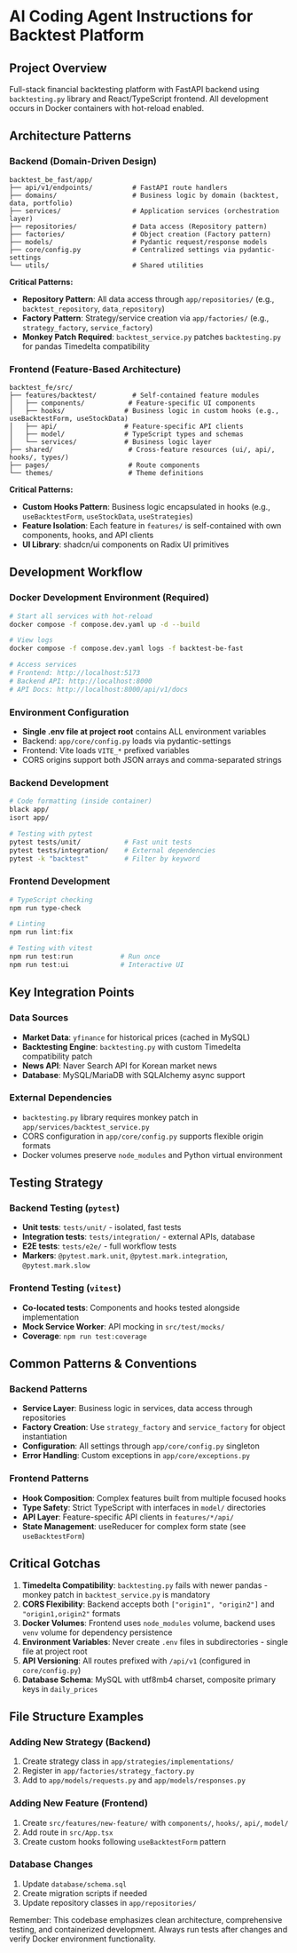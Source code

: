 # AI Coding Agent Instructions for Backtest Platform

## Project Overview
Full-stack financial backtesting platform with FastAPI backend using `backtesting.py` library and React/TypeScript frontend. All development occurs in Docker containers with hot-reload enabled.

## Architecture Patterns

### Backend (Domain-Driven Design)
```
backtest_be_fast/app/
├── api/v1/endpoints/          # FastAPI route handlers
├── domains/                   # Business logic by domain (backtest, data, portfolio)
├── services/                  # Application services (orchestration layer)
├── repositories/              # Data access (Repository pattern)
├── factories/                 # Object creation (Factory pattern)
├── models/                    # Pydantic request/response models
├── core/config.py             # Centralized settings via pydantic-settings
└── utils/                     # Shared utilities
```

**Critical Patterns:**
- **Repository Pattern**: All data access through `app/repositories/` (e.g., `backtest_repository`, `data_repository`)
- **Factory Pattern**: Strategy/service creation via `app/factories/` (e.g., `strategy_factory`, `service_factory`)
- **Monkey Patch Required**: `backtest_service.py` patches `backtesting.py` for pandas Timedelta compatibility

### Frontend (Feature-Based Architecture)
```
backtest_fe/src/
├── features/backtest/         # Self-contained feature modules
│   ├── components/           # Feature-specific UI components
│   ├── hooks/               # Business logic in custom hooks (e.g., useBacktestForm, useStockData)
│   ├── api/                 # Feature-specific API clients
│   ├── model/               # TypeScript types and schemas
│   └── services/            # Business logic layer
├── shared/                   # Cross-feature resources (ui/, api/, hooks/, types/)
├── pages/                    # Route components
└── themes/                   # Theme definitions
```

**Critical Patterns:**
- **Custom Hooks Pattern**: Business logic encapsulated in hooks (e.g., `useBacktestForm`, `useStockData`, `useStrategies`)
- **Feature Isolation**: Each feature in `features/` is self-contained with own components, hooks, and API clients
- **UI Library**: shadcn/ui components on Radix UI primitives

## Development Workflow

### Docker Development Environment (Required)
```bash
# Start all services with hot-reload
docker compose -f compose.dev.yaml up -d --build

# View logs
docker compose -f compose.dev.yaml logs -f backtest-be-fast

# Access services
# Frontend: http://localhost:5173
# Backend API: http://localhost:8000
# API Docs: http://localhost:8000/api/v1/docs
```

### Environment Configuration
- **Single .env file at project root** contains ALL environment variables
- Backend: `app/core/config.py` loads via pydantic-settings
- Frontend: Vite loads `VITE_*` prefixed variables
- CORS origins support both JSON arrays and comma-separated strings

### Backend Development
```bash
# Code formatting (inside container)
black app/
isort app/

# Testing with pytest
pytest tests/unit/           # Fast unit tests
pytest tests/integration/    # External dependencies
pytest -k "backtest"         # Filter by keyword
```

### Frontend Development
```bash
# TypeScript checking
npm run type-check

# Linting
npm run lint:fix

# Testing with vitest
npm run test:run            # Run once
npm run test:ui             # Interactive UI
```

## Key Integration Points

### Data Sources
- **Market Data**: `yfinance` for historical prices (cached in MySQL)
- **Backtesting Engine**: `backtesting.py` with custom Timedelta compatibility patch
- **News API**: Naver Search API for Korean market news
- **Database**: MySQL/MariaDB with SQLAlchemy async support

### External Dependencies
- `backtesting.py` library requires monkey patch in `app/services/backtest_service.py`
- CORS configuration in `app/core/config.py` supports flexible origin formats
- Docker volumes preserve `node_modules` and Python virtual environment

## Testing Strategy

### Backend Testing (`pytest`)
- **Unit tests**: `tests/unit/` - isolated, fast tests
- **Integration tests**: `tests/integration/` - external APIs, database
- **E2E tests**: `tests/e2e/` - full workflow tests
- **Markers**: `@pytest.mark.unit`, `@pytest.mark.integration`, `@pytest.mark.slow`

### Frontend Testing (`vitest`)
- **Co-located tests**: Components and hooks tested alongside implementation
- **Mock Service Worker**: API mocking in `src/test/mocks/`
- **Coverage**: `npm run test:coverage`

## Common Patterns & Conventions

### Backend Patterns
- **Service Layer**: Business logic in services, data access through repositories
- **Factory Creation**: Use `strategy_factory` and `service_factory` for object instantiation
- **Configuration**: All settings through `app/core/config.py` singleton
- **Error Handling**: Custom exceptions in `app/core/exceptions.py`

### Frontend Patterns
- **Hook Composition**: Complex features built from multiple focused hooks
- **Type Safety**: Strict TypeScript with interfaces in `model/` directories
- **API Layer**: Feature-specific API clients in `features/*/api/`
- **State Management**: useReducer for complex form state (see `useBacktestForm`)

## Critical Gotchas

1. **Timedelta Compatibility**: `backtesting.py` fails with newer pandas - monkey patch in `backtest_service.py` is mandatory
2. **CORS Flexibility**: Backend accepts both `["origin1", "origin2"]` and `"origin1,origin2"` formats
3. **Docker Volumes**: Frontend uses `node_modules` volume, backend uses `venv` volume for dependency persistence
4. **Environment Variables**: Never create `.env` files in subdirectories - single file at project root
5. **API Versioning**: All routes prefixed with `/api/v1` (configured in `core/config.py`)
6. **Database Schema**: MySQL with utf8mb4 charset, composite primary keys in `daily_prices`

## File Structure Examples

### Adding New Strategy (Backend)
1. Create strategy class in `app/strategies/implementations/`
2. Register in `app/factories/strategy_factory.py`
3. Add to `app/models/requests.py` and `app/models/responses.py`

### Adding New Feature (Frontend)
1. Create `src/features/new-feature/` with `components/`, `hooks/`, `api/`, `model/`
2. Add route in `src/App.tsx`
3. Create custom hooks following `useBacktestForm` pattern

### Database Changes
1. Update `database/schema.sql`
2. Create migration scripts if needed
3. Update repository classes in `app/repositories/`

Remember: This codebase emphasizes clean architecture, comprehensive testing, and containerized development. Always run tests after changes and verify Docker environment functionality.